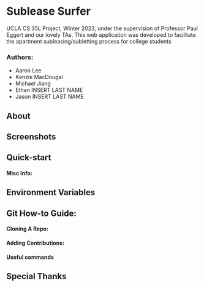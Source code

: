 # Sublease Surfer

UCLA CS 35L Project, Winter 2023, under the supervision of Professor Paul Eggert and our lovely TAs.
This web application was developed to facilitate the apartment subleasing/subletting process for college students


### Authors:
* Aaron Lee
* Kenzie MacDougal
* Michael Jiang
* Ethan INSERT LAST NAME
* Jason INSERT LAST NAME


## About
<!-- With the proliferation of big companies and corporate chains, it can be difficult for local farmers, hobbyists, bakers, etc. to have a reliable way to reach an audience of consumers interested in purchasing their homemade or home-grown goods. This project, a novel web application built using the [MERN Stack](https://bootcamp.berkeley.edu/resources/coding/learn-node-js/node-js-understanding-mern-stack/#:~:text=The%20MERN%20stack%20is%20comprised%20of%20four%20powerful,tandem.%20They%20are%3A%20MongoDB%3A%20An%20open-source%2C%20document-based%20database.), aims to alleviate this issue. We aim to connect these local producers with everyday members of the community around them, so that customers can buy locally and support small/home businesses instead of relying on big corporations. -->

## Screenshots
<!-- The Home Page:
![Home Page](./assets/homepage.png)
A individual post's page:
![Individual Posting](./assets/individual_post.png)
The submission page to create a posting:
![Submission Page](./assets/submission_page.png)
The page aggregating all posts, so that you can see which listings are closest to you.
![Aggregate Post Map](./assets/aggregate_map.png) -->

## Quick-start
<!-- 1. Clone this repo by running `git clone https://github.com/ViciousCupcake/CS35L-Project.git`
2. Create the `.env` file with all of our secrets, and place it into `./backend/`. You may have to source the .env file with `. .env`.
    * For more info on creating the environment file, see the [Environment Variables](#environment-variables) section
3. Install dependencies for the backend: `cd backend; npm install`
4. Install dependencies for the frontend: `cd frontend; npm install`
5. If installing fails due to dependency conflicts, pass `--force`.
6. Start the backend: `cd ../backend; npm start`
7. Start the frontend: `cd ../frontend; npm start`
8. Insert Google Maps API key in GoogleMapsLinker.js
9. Visit the website at [localhost:3000](localhost:3000) -->


#### Misc Info:
<!-- * Backend by default is hosted at [localhost:8000](http://localhost:8000)
* Frontend by default is hosted at [localhost:3000](http://localhost:3000) -->

## Environment Variables
<!-- The environment variables should be stored into `./backend/.env`. This file should contain 8 entries:
| Environment Variable Name | Example                    | Description                                          | Where you can generate the key                                                          |
|---------------------------|----------------------------|------------------------------------------------------|-----------------------------------------------------------------------------------------|
| `USERNAME`                  | `MongoUser1`                 | The Username used by the backend to log into MongoDB | Follow the instructions at [https://docs.mongodb.com/guides/cloud/account/](https://docs.mongodb.com/guides/cloud/account/)                                                                 |
| `PASSWORD`                  | `MongoPswd1`                 | The Password used by the backend to log into MongoDB | Follow the instructions at [https://docs.mongodb.com/guides/cloud/account/](https://docs.mongodb.com/guides/cloud/account/)                                                                 |
| `DB_LOCATION`               | `cluster5.abcde.mongodb.net` | The address that your database is hosted at          |                Follow the instructions at [https://docs.mongodb.com/guides/cloud/account/](https://docs.mongodb.com/guides/cloud/account/)                                                                         |
| `API_PORT`                  | `8000`                       | The port that the backend will be hosted on          | Choose a port number that doesn't conflict with an pre-existing process on your machine |
| `GOOGLE_MAPS_API_KEY`       | `aBcDeFgH12345`              | The API Key used for Google Maps                     | Follow the instructions at https://developers.google.com/maps/documentation/javascript/get-api-key                 |
| `GOOGLE_CLIENT_ID`          | `asdfq273450652393adf;lfasdfkwer.apps.googleusercontent.com`          | App identifier used in OAuth flow             | Set up OAuth in a Google Cloud project                                                                      |
| `GOOGLE_CLIENT_SECRET`      | `LasdouHgsfgTasdf`          | Identifier used in OAuth flow to make sure app isn't being impersonated                                    | Set up OAuth in a Google Cloud project                                                                       |
| `COOKIE_KEY`                | `asdfgkjhsdlkgf;sd`          | The cookie sent back on requests                     | Type anything you want                                                                       |


Put these 8 entries into `./backend/.env` in the format `ENVIRONMENT_VARIABLE=ENVIRONMENT_KEY`

For example,
```
USERNAME=MongoUser1
PASSWORD=MongoPswd1
DB_LOCATION=cluster5.abcde.mongodb.net
API_PORT=8000
GOOGLE_MAPS_API_KEY=aBcDeFgH12345
GOOGLE_CLIENT_ID=asdfq273450652393adf;lfasdfkwer.apps.googleusercontent.com
GOOGLE_CLIENT_SECRET=LasdouHgsfgTasdf
COOKIE_KEY=asdfgkjhsdlkgf;sd
``` -->



## Git How-to Guide:
#### Cloning A Repo:
<!-- 1. `cd` into the folder you want to clone (aka download) this repo to
2. Run the command `git clone https://github.com/ViciousCupcake/CS35L-Project.git` (Note that you will need git installed on your machine) -->

#### Adding Contributions:
<!-- 1. Make a branch. To make a branch, run `git branch [NAME OF THE BRANCH]`
2. Type your code/contributions
3. Once your done, you want to `stage` your changes, by running `git add [FILES THAT YOU WANT TO ADD]`
4. Make a commit: `git commit -m [DESCRIPTION OF YOUR CHANGES]`
5. Push these changes to the server: `git push origin HEAD`
6. Go to [GitHub](https://github.com/ViciousCupcake/CS35L-Project) and open a Pull Request.
7. Wait for a code review, and if everything looks good, we'll see your contributions onto the main branch!

Thanks for the help! -->

#### Useful commands
<!-- * Add every file: `git add -A`
* Switch between branches: `git checkout [NAME OF THE BRANCH]`
* Get updates from the server: `git pull`
* List branches: `git branch`
* [For other commands, reference here](https://git-scm.com/doc) -->

## Special Thanks
<!-- * Nur Islam's [The MERN stack: A complete tutorial](https://blog.logrocket.com/mern-stack-tutorial/) (2020) is a well-written tutorial about getting started with the MERN Stack.
* Google's [Analytics Platform](https://analytics.google.com) provides useful tools on collecting real-time analytical data from your users.
* Google's [Maps Embed API Documentation](https://developers.google.com/maps/documentation/embed/get-started) provides guidence on how to efficiently get started with the Google Maps API.
* Jan Bodnar's [dotenv Tutorial](https://zetcode.com/javascript/dotenv/) (2020) is a brief tutorial going over what [dotenv](https://www.npmjs.com/package/dotenv) does and how you can use it in your own applications
* The OpenJS Foundation's [Node](https://nodejs.org/en/) is a useful JavaScript runtime that powers both the frontend and the backend of this project.
* Rachael Njeri's [How to Integrate the Google Maps API into React Applications](https://www.digitalocean.com/community/tutorials/how-to-integrate-the-google-maps-api-into-react-applications) (2020) is a tutorial going over the basics of using the Google Maps React API.
* Stephen Grider's [Node with React: Fullstack Web Development](https://www.udemy.com/course/node-with-react-fullstack-web-development/) (2021) goes over how to use Passport.js to integrate OAuth login.
* The Mongoose [Docs](https://mongoosejs.com/docs/guides.html) is an essential tool that we used, when trying to tie our backend to communicate to MongoDB.
 -->

